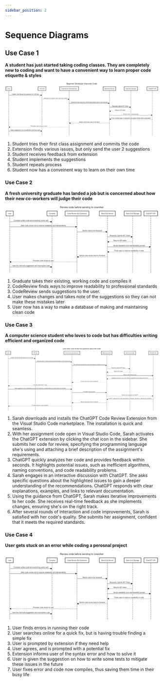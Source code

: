 ```yaml
---
sidebar_position: 2
---
```


# Sequence Diagrams

## Use Case 1
**A student has just started taking coding classes. They are completely new to coding and want to have a convenient way to learn proper code etiquette & styles**

![image](/documentation/static/img/SequenceDiagram1.png)

1. Student tries their first class assignment and commits the code
2. Extension finds various issues, but only send the user 2 suggestions
3. Student receives feedback from extension
4. Student implements the suggestions
5. Student repeats process
6. Student now has a conveinent way to learn on their own time

### Use Case 2
**A fresh university graduate has landed a job but is concerned about how their new co-workers will judge their code**

![image](/documentation/static/img/SequenceDiagram2.png)

1. Graduate takes their existing, working code and compiles it
2. CodeReview finds ways to improve readability to professional standards
3. CodeReview sends suggestions to the user.
4. User makes changes and takes note of the suggestions so they can not make these mistakes later
5. User now has a way to make a database of making and maintaining clean code

### Use Case 3
**A computer science student who loves to code but has difficulties writing efficient and organized code**

![image](/documentation/static/img/SequenceDiagram3.png)

1. Sarah downloads and installs the ChatGPT Code Review Extension from the Visual Studio Code marketplace. The installation is quick and seamless.
2. With her assignment code open in Visual Studio Code, Sarah activates the ChatGPT extension by clicking the chat icon in the sidebar. She submits her code for review, specifying the programming language she's using and attaching a brief description of the assignment's requirements.
3. ChatGPT quickly analyzes her code and provides feedback within seconds. It highlights potential issues, such as inefficient algorithms, naming conventions, and code readability problems.
4. Sarah engages in an interactive discussion with ChatGPT. She asks specific questions about the highlighted issues to gain a deeper understanding of the recommendations. ChatGPT responds with clear explanations, examples, and links to relevant documentation.
5. Using the guidance from ChatGPT, Sarah makes iterative improvements to her code. She receives real-time feedback as she implements changes, ensuring she's on the right track.
6. After several rounds of interaction and code improvements, Sarah is satisfied with her code's quality. She submits her assignment, confident that it meets the required standards.

### Use Case 4
**User gets stuck on an error while coding a perosnal project**

![image](/documentation/static/img/SequenceDiagram2.png)

1. User finds errors in running their code
2. User searches online for a quick fix, but is having trouble finding a simple fix
3. User is prompted by extension if they need help
4. User agrees, and is prompted with a potential fix
5. Extension informs user of the syntax error and how to solve it
6. User is given the suggestion on how to write some tests to mitigate these issues in the future
7. User fixes error and code now compiles, thus saving them time in their busy life